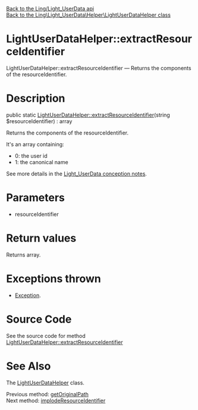 [Back to the Ling/Light_UserData api](https://github.com/lingtalfi/Light_UserData/blob/master/doc/api/Ling/Light_UserData.md)<br>
[Back to the Ling\Light_UserData\Helper\LightUserDataHelper class](https://github.com/lingtalfi/Light_UserData/blob/master/doc/api/Ling/Light_UserData/Helper/LightUserDataHelper.md)


LightUserDataHelper::extractResourceIdentifier
================



LightUserDataHelper::extractResourceIdentifier — Returns the components of the resourceIdentifier.




Description
================


public static [LightUserDataHelper::extractResourceIdentifier](https://github.com/lingtalfi/Light_UserData/blob/master/doc/api/Ling/Light_UserData/Helper/LightUserDataHelper/extractResourceIdentifier.md)(string $resourceIdentifier) : array




Returns the components of the resourceIdentifier.

It's an array containing:
- 0: the user id
- 1: the canonical name

See more details in the [Light_UserData conception notes](https://github.com/lingtalfi/Light_UserData/blob/master/doc/pages/conception-notes.md).




Parameters
================


- resourceIdentifier

    


Return values
================

Returns array.


Exceptions thrown
================

- [Exception](http://php.net/manual/en/class.exception.php).&nbsp;







Source Code
===========
See the source code for method [LightUserDataHelper::extractResourceIdentifier](https://github.com/lingtalfi/Light_UserData/blob/master/Helper/LightUserDataHelper.php#L50-L57)


See Also
================

The [LightUserDataHelper](https://github.com/lingtalfi/Light_UserData/blob/master/doc/api/Ling/Light_UserData/Helper/LightUserDataHelper.md) class.

Previous method: [getOriginalPath](https://github.com/lingtalfi/Light_UserData/blob/master/doc/api/Ling/Light_UserData/Helper/LightUserDataHelper/getOriginalPath.md)<br>Next method: [implodeResourceIdentifier](https://github.com/lingtalfi/Light_UserData/blob/master/doc/api/Ling/Light_UserData/Helper/LightUserDataHelper/implodeResourceIdentifier.md)<br>

